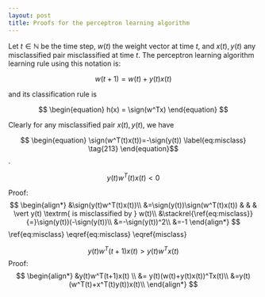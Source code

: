 ```yaml
---
layout: post
title: Proofs for the perceptron learning algorithm
---
```

$$\newcommand{\sign}{\textrm{sign}}$$

Let $t\in\mathbb{N}$ be the time step, $w(t)$ the weight vector at time $t$, and $x(t), y(t)$ any misclassified pair misclassified at time $t$.
The perceptron learning algorithm learning rule using this notation is:

$$ \begin{equation}
w(t+1) = w(t) + y(t)x(t)
\end{equation}$$

and its classification rule is

$$
\begin{equation}
h(x) = \sign(w^Tx)
\end{equation}
$$

Clearly for any misclassified pair $x(t), y(t)$, we have 

$$
\begin{equation}
\sign(w^T(t)x(t))=-\sign(y(t))
\label{eq:misclass}
\tag{213}
\end{equation}$$.


$$
\begin{equation}
y(t)w^T(t)x(t) < 0
\end{equation}
$$

Proof: $$
\begin{align*}
&\sign(y(t)w^T(t)x(t))\\
&=\sign(y(t))\sign(w^T(t)x(t)) & & & \vert y(t) \textrm{ is misclassified by } w(t)\\
&\stackrel{\ref{eq:misclass}}{=}\sign(y(t))(-\sign(y(t))\\
&=-\sign(y(t))^2\\
&=-1
\end{align*}
$$\ref{eq:misclass}
\eqref{eq:misclass}
\eqref{misclass}

$$
\begin{equation}
y(t)w^T(t+1)x(t)>y(t)w^Tx(t)
\end{equation}
$$
Proof: $$ 
\begin{align*}
&y(t)w^T(t+1)x(t) \\
&= y(t)(w(t)+y(t)x(t))^Tx(t)\\
&=y(t)(w^T(t)+x^T(t)y(t))x(t)\\
\end{align*}
$$
